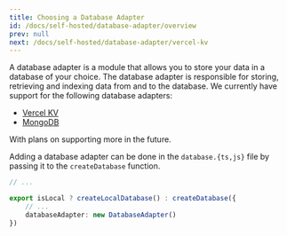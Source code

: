 ```yaml
---
title: Choosing a Database Adapter
id: /docs/self-hosted/database-adapter/overview
prev: null
next: /docs/self-hosted/database-adapter/vercel-kv
---
```


A database adapter is a module that allows you to store your data in a database of your choice. The database adapter is responsible for storing, retrieving and indexing data from and to the database. We currently have support for the following database adapters:

- [Vercel KV](/docs/self-hosted/database-adapter/vercel-kv)
- [MongoDB](/docs/self-hosted/database-adapter/mongodb)

With plans on supporting more in the future.

Adding a database adapter can be done in the `database.{ts,js}` file by passing it to the `createDatabase` function.

```ts
// ...

export isLocal ? createLocalDatabase() : createDatabase({
    // ...
    databaseAdapter: new DatabaseAdapter()
})
```
